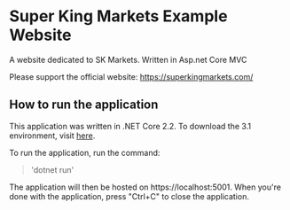 # Super King Markets Example Website
A website dedicated to SK Markets. Written in Asp.net Core MVC

Please support the official website: https://superkingmarkets.com/

## How to run the application
This application was written in .NET Core 2.2. To download the 3.1 environment, visit [here](https://dotnet.microsoft.com/download/dotnet-core/3.1).

To run the application, run the command:
> 'dotnet run' 

The application will then be hosted on https://localhost:5001. 
When you're done with the application, press "Ctrl+C" to close the application.
